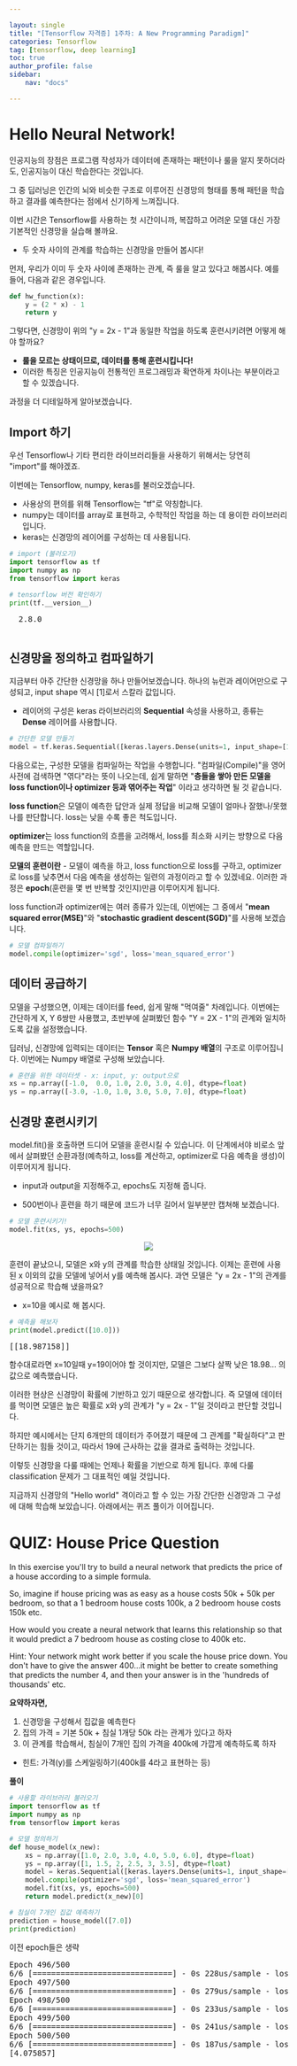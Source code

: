 ```yaml
---

layout: single
title: "[Tensorflow 자격증] 1주차: A New Programming Paradigm]"
categories: Tensorflow
tag: [tensorflow, deep learning]
toc: true
author_profile: false
sidebar:
    nav: "docs"

---
```


# Hello Neural Network!

  

인공지능의 장점은 프로그램 작성자가 데이터에 존재하는 패턴이나 룰을 알지 못하더라도, 인공지능이 대신 학습한다는 것입니다.

  

그 중 딥러닝은 인간의 뇌와 비슷한 구조로 이루어진 신경망의 형태를 통해 패턴을 학습하고 결과를 예측한다는 점에서 신기하게 느껴집니다.

  

이번 시간은 Tensorflow를 사용하는 첫 시간이니까, 복잡하고 어려운 모델 대신 가장 기본적인 신경망을 실습해 볼까요.

- 두 숫자 사이의 관계를 학습하는 신경망을 만들어 봅시다!

  

먼저, 우리가 이미 두 숫자 사이에 존재하는 관계, 즉 룰을 알고 있다고 해봅시다. 예를 들어, 다음과 같은 경우입니다.

```python
def hw_function(x):
    y = (2 * x) - 1
    return y
```

  

그렇다면, 신경망이 위의 "y = 2x - 1"과 동일한 작업을 하도록 훈련시키려면 어떻게 해야 할까요?

- **룰을 모르는 상태이므로, 데이터를 통해 훈련시킵니다!**
- 이러한 특징은 인공지능이 전통적인 프로그래밍과 확연하게 차이나는 부분이라고 할 수 있겠습니다.

  

과정을 더 디테일하게 알아보겠습니다.

  

  

## Import 하기

  

  

우선 Tensorflow나 기타 편리한 라이브러리들을 사용하기 위해서는 당연히 "import"를 해야겠죠.

  

이번에는 Tensorflow, numpy, keras를 불러오겠습니다.

- 사용상의 편의를 위해 Tensorflow는 "tf"로 약칭합니다.
- numpy는 데이터를 array로 표현하고, 수학적인 작업을 하는 데 용이한 라이브러리입니다.
- keras는 신경망의 레이어를 구성하는 데 사용됩니다.






```python
# import (불러오기)
import tensorflow as tf
import numpy as np
from tensorflow import keras

# tensorflow 버전 확인하기
print(tf.__version__)
```

  <pre>
  2.8.0
  </pre>





## 신경망을 정의하고 컴파일하기

  

지금부터 아주 간단한 신경망을 하나 만들어보겠습니다. 하나의 뉴런과 레이어만으로 구성되고, input shape 역시 [1]로서 스칼라 값입니다.

- 레이어의 구성은 keras 라이브러리의 **Sequential** 속성을 사용하고, 종류는 **Dense** 레이어를 사용합니다.






```python
# 간단한 모델 만들기
model = tf.keras.Sequential([keras.layers.Dense(units=1, input_shape=[1])])
```

  

  

다음으로는, 구성한 모델을 컴파일하는 작업을 수행합니다. "컴파일(Compile)"을 영어사전에 검색하면 "엮다"라는 뜻이 나오는데, 쉽게 말하면 "**층들을 쌓아 만든 모델을 loss function이나 optimizer 등과 엮어주는 작업**" 이라고 생각하면 될 것 같습니다.

  

**loss function**은 모델이 예측한 답안과 실제 정답을 비교해 모델이 얼마나 잘했나/못했나를 판단합니다.  loss는 낮을 수록 좋은 척도입니다.

  

**optimizer**는 loss function의 흐름을 고려해서, loss를 최소화 시키는 방향으로 다음 예측을 만드는 역할입니다. 

  

**모델의 훈련이란** - 모델이 예측을 하고, loss function으로 loss를 구하고, optimizer로 loss를 낮추면서 다음 예측을 생성하는 일련의 과정이라고 할 수 있겠네요. 이러한 과정은 **epoch**(훈련을 몇 번 반복할 것인지)만큼 이루어지게 됩니다.

  

  

loss function과 optimizer에는 여러 종류가 있는데, 이번에는 그 중에서 "**mean squared error(MSE)**"와 "**stochastic gradient descent(SGD)**"를 사용해 보겠습니다.

```python
# 모델 컴파일하기
model.compile(optimizer='sgd', loss='mean_squared_error')
```

  

  

  

## 데이터 공급하기

  

모델을 구성했으면, 이제는 데이터를 feed, 쉽게 말해 "먹여줄" 차례입니다. 이번에는 간단하게 X, Y 6쌍만 사용했고, 초반부에 살펴봤던 함수 "Y = 2X - 1"의 관계와 일치하도록 값을 설정했습니다.

  

딥러닝, 신경망에 입력되는 데이터는 **Tensor** 혹은 **Numpy 배열**의 구조로 이루어집니다. 이번에는 Numpy 배열로 구성해 보았습니다.

  

```python
# 훈련을 위한 데이터셋 - x: input, y: output으로
xs = np.array([-1.0,  0.0, 1.0, 2.0, 3.0, 4.0], dtype=float)
ys = np.array([-3.0, -1.0, 1.0, 3.0, 5.0, 7.0], dtype=float)
```

  

  

  

## 신경망 훈련시키기

  

model.fit()을 호출하면 드디어 모델을 훈련시킬 수 있습니다. 이 단계에서야 비로소 앞에서 살펴봤던 순환과정(예측하고, loss를 계산하고, optimizer로 다음 예측을 생성)이 이루어지게 됩니다.

- input과 output을 지정해주고, epochs도 지정해 줍니다.

  

  

- 500번이나 훈련을 하기 때문에 코드가 너무 길어서 일부분만 캡쳐해 보겠습니다.

```python
# 모델 훈련시키기!
model.fit(xs, ys, epochs=500)
```

<center><img src="../images/2022-02-26-TF-1/1.JPG"></center> 

  

  

훈련이 끝났으니, 모델은 x와 y의 관계를 학습한 상태일 것입니다. 이제는 훈련에 사용된 x 이외의 값을 모델에 넣어서 y를 예측해 봅시다. 과연 모델은 "y = 2x - 1"의 관계를 성공적으로 학습해 냈을까요?

- x=10을 예시로 해 봅시다.

  

  

```python
# 예측을 해보자
print(model.predict([10.0]))
```

<pre>
[[18.987158]]
</pre>



함수대로라면 x=10일때 y=19이어야 할 것이지만, 모델은 그보다 살짝 낮은 18.98... 의 값으로 예측했습니다.

  

이러한 현상은 신경망이 확률에 기반하고 있기 때문으로 생각합니다. 즉 모델에 데이터를 먹이면 모델은 높은 확률로 x와 y의 관계가 "y = 2x - 1"일 것이라고 판단할 것입니다. 

하지만 예시에서는 단지 6개만의 데이터가 주어졌기 때문에 그 관계를 "확실하다"고 판단하기는 힘들 것이고, 따라서 19에 근사하는 값을 결과로 출력하는 것입니다.

  

이렇듯 신경망을 다룰 때에는 언제나 확률을 기반으로 하게 됩니다. 후에 다룰 classification 문제가 그 대표적인 예일 것입니다.

  

지금까지 신경망의 "Hello world" 격이라고 할 수 있는 가장 간단한 신경망과 그 구성에 대해 학습해 보았습니다. 아래에서는 퀴즈 풀이가 이어집니다.

  

  

  

  

# QUIZ: House Price Question

In this exercise you'll try to build a neural network that predicts the price of a house according to a simple formula.

So, imagine if house pricing was as easy as a house costs 50k + 50k per bedroom, so that a 1 bedroom house costs 100k, a 2 bedroom house costs 150k etc.

How would you create a neural network that learns this relationship so that it would predict a 7 bedroom house as costing close to 400k etc.

Hint: Your network might work better if you scale the house price down. You don't have to give the answer 400...it might be better to create something that predicts the number 4, and then your answer is in the 'hundreds of thousands' etc.

  

  

**요약하자면,**

1. 신경망을 구성해서 집값을 예측한다
2. 집의 가격 = 기본 50k + 침실 1개당 50k 라는 관계가 있다고 하자
3. 이 관계를 학습해서, 침실이 7개인 집의 가격을 400k에 가깝게 예측하도록 하자

- 힌트: 가격(y)를 스케일링하기(400k를 4라고 표현하는 등)

  

  

**풀이**

```python
# 사용할 라이브러리 불러오기
import tensorflow as tf
import numpy as np
from tensorflow import keras
```

```python
# 모델 정의하기
def house_model(x_new):
    xs = np.array([1.0, 2.0, 3.0, 4.0, 5.0, 6.0], dtype=float)
    ys = np.array([1, 1.5, 2, 2.5, 3, 3.5], dtype=float)
    model = keras.Sequential([keras.layers.Dense(units=1, input_shape=[1])])
    model.compile(optimizer='sgd', loss='mean_squared_error')
    model.fit(xs, ys, epochs=500)
    return model.predict(x_new)[0]
```

```python
# 침실이 7개인 집값 예측하기
prediction = house_model([7.0])
print(prediction)
```

이전 epoch들은 생략

<pre>
Epoch 496/500
6/6 [==============================] - 0s 228us/sample - loss: 0.0028
Epoch 497/500
6/6 [==============================] - 0s 279us/sample - loss: 0.0028
Epoch 498/500
6/6 [==============================] - 0s 233us/sample - loss: 0.0028
Epoch 499/500
6/6 [==============================] - 0s 241us/sample - loss: 0.0028
Epoch 500/500
6/6 [==============================] - 0s 187us/sample - loss: 0.0028
[4.075857]
</pre>




